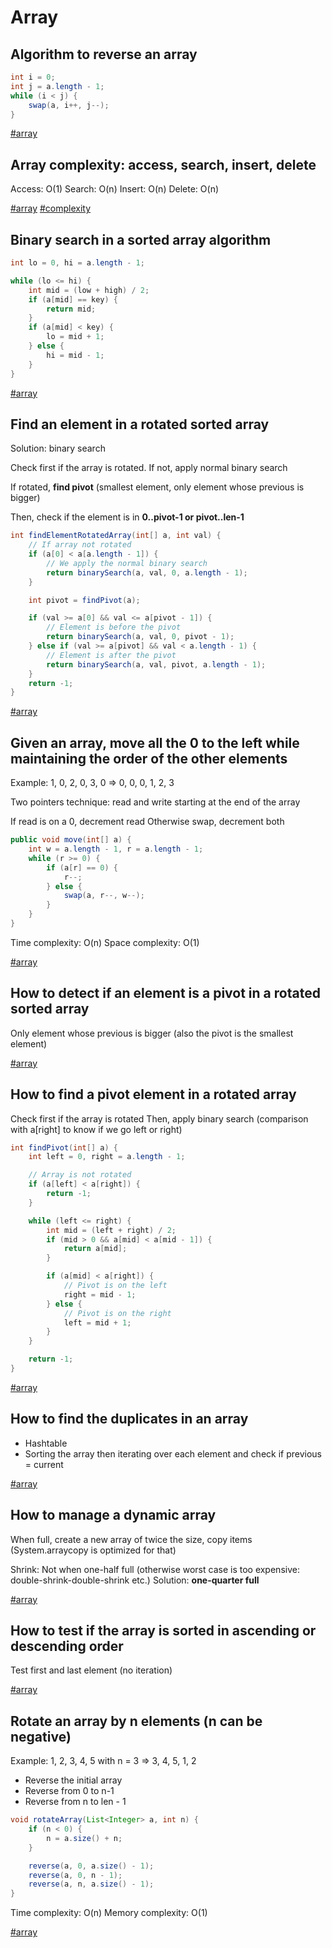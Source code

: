 # Array

## Algorithm to reverse an array

```java
int i = 0;
int j = a.length - 1;
while (i < j) {
	swap(a, i++, j--);
}
```

[#array](array.md)

## Array complexity: access, search, insert, delete

Access: O(1)
Search: O(n)
Insert: O(n)
Delete: O(n)

[#array](array.md) [#complexity](complexity.md)

## Binary search in a sorted array algorithm

```java
int lo = 0, hi = a.length - 1;

while (lo <= hi) {
	int mid = (low + high) / 2;
	if (a[mid] == key) {
		return mid;
	}
	if (a[mid] < key) {
		lo = mid + 1;
	} else {
		hi = mid - 1;
	}
}
```

[#array](array.md)

## Find an element in a rotated sorted array

Solution: binary search

Check first if the array is rotated. If not, apply normal binary search

If rotated, **find pivot** (smallest element, only element whose previous is bigger)

Then, check if the element is in **0..pivot-1 or pivot..len-1**

```java
int findElementRotatedArray(int[] a, int val) {
	// If array not rotated
	if (a[0] < a[a.length - 1]) {
		// We apply the normal binary search
		return binarySearch(a, val, 0, a.length - 1);
	}

	int pivot = findPivot(a);

	if (val >= a[0] && val <= a[pivot - 1]) {
		// Element is before the pivot
		return binarySearch(a, val, 0, pivot - 1);
	} else if (val >= a[pivot] && val < a.length - 1) {
		// Element is after the pivot
		return binarySearch(a, val, pivot, a.length - 1);
	}
	return -1;
}
```

[#array](array.md)

## Given an array, move all the 0 to the left while maintaining the order of the other elements
   
Example: 1, 0, 2, 0, 3, 0 => 0, 0, 0, 1, 2, 3

Two pointers technique: read and write starting at the end of the array

If read is on a 0, decrement read
Otherwise swap, decrement both

```java
public void move(int[] a) {
	int w = a.length - 1, r = a.length - 1;
	while (r >= 0) {
		if (a[r] == 0) {
			r--;
		} else {
			swap(a, r--, w--);
		}
	}
}
```

Time complexity: O(n)
Space complexity: O(1)

[#array](array.md)

## How to detect if an element is a pivot in a rotated sorted array

Only element whose previous is bigger (also the pivot is the smallest element)

[#array](array.md)

## How to find a pivot element in a rotated array

Check first if the array is rotated
Then, apply binary search (comparison with a[right] to know if we go left or right)

```java
int findPivot(int[] a) {
	int left = 0, right = a.length - 1;

	// Array is not rotated
	if (a[left] < a[right]) {
		return -1;
	}

	while (left <= right) {
		int mid = (left + right) / 2;
		if (mid > 0 && a[mid] < a[mid - 1]) {
			return a[mid];
		}

		if (a[mid] < a[right]) {
			// Pivot is on the left
			right = mid - 1;
		} else {
			// Pivot is on the right
			left = mid + 1;
		}
	}

	return -1;
}
```

[#array](array.md)

## How to find the duplicates in an array

- Hashtable
- Sorting the array then iterating over each element and check if previous = current

[#array](array.md)

## How to manage a dynamic array

When full, create a new array of twice the size, copy items (System.arraycopy is optimized for that)

Shrink: 
Not when one-half full (otherwise worst case is too expensive: double-shrink-double-shrink etc.)
Solution: **one-quarter full**

[#array](array.md)

## How to test if the array is sorted in ascending or descending order

Test first and last element (no iteration)

[#array](array.md)

## Rotate an array by n elements (n can be negative)
   
Example: 1, 2, 3, 4, 5 with n = 3 => 3, 4, 5, 1, 2

- Reverse the initial array
- Reverse from 0 to n-1
- Reverse from n to len - 1

```java
void rotateArray(List<Integer> a, int n) {
	if (n < 0) {
		n = a.size() + n;
	}

	reverse(a, 0, a.size() - 1);
	reverse(a, 0, n - 1);
	reverse(a, n, a.size() - 1);
}
```

Time complexity: O(n)
Memory complexity: O(1)

[#array](array.md)